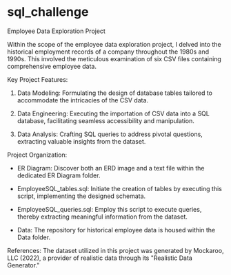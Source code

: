 # sql_challenge

Employee Data Exploration Project

Within the scope of the employee data exploration project, I delved into the historical employment records of a company throughout the 1980s and 1990s. This involved the meticulous examination of six CSV files containing comprehensive employee data.

Key Project Features:

1. Data Modeling: Formulating the design of database tables tailored to accommodate the intricacies of the CSV data.

2. Data Engineering: Executing the importation of CSV data into a SQL database, facilitating seamless accessibility and manipulation.

3. Data Analysis: Crafting SQL queries to address pivotal questions, extracting valuable insights from the dataset.

Project Organization:

- ER Diagram: Discover both an ERD image and a text file within the dedicated ER Diagram folder.

- EmployeeSQL_tables.sql: Initiate the creation of tables by executing this script, implementing the designed schemata.

- EmployeeSQL_queries.sql: Employ this script to execute queries, thereby extracting meaningful information from the dataset.

- Data: The repository for historical employee data is housed within the Data folder.

References: The dataset utilized in this project was generated by Mockaroo, LLC (2022), a provider of realistic data through its "Realistic Data Generator."
